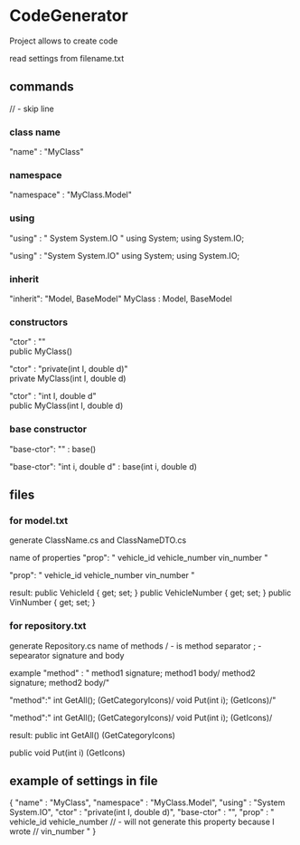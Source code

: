 # CodeGenerator
Project allows to create code

read settings from filename.txt  

## commands
// - skip line


### class name
"name" : "MyClass"


### namespace
"namespace" : "MyClass.Model"


### using
"using" : "
System 
System.IO "
using System;
using System.IO;

"using" : "System System.IO"
using System;
using System.IO;


### inherit
"inherit": "Model, BaseModel"
MyClass : Model, BaseModel


### constructors
"ctor" : ""                          
public MyClass()

"ctor" : "private(int I, double d)"   
private MyClass(int I, double d)

"ctor" : "int I, double d"   
public MyClass(int I, double d)


### base constructor
"base-ctor": ""
: base()

"base-ctor": "int i, double d"
: base(int i, double d)


## files


### for model.txt 
generate ClassName.cs and ClassNameDTO.cs

name of properties
"prop":	" vehicle_id vehicle_number vin_number "

"prop":	"
vehicle_id
vehicle_number
vin_number "

result:
public VehicleId { get; set; }
public VehicleNumber { get; set; }
public VinNumber { get; set; }


### for repository.txt
generate Repository.cs
name of methods 
/ - is method separator 
; - sepearator signature and body 

example
"method" : " 
method1 signature; method1 body/
method2 signature; method2 body/"


"method":"
int GetAll(); <LayerIcon>(GetCategoryIcons)/
void Put(int i); <LayerIcon>(GetIcons)/" 

"method":"
int GetAll(); <Icon>(GetCategoryIcons)/
void Put(int i); <Icon>(GetIcons)/

result: 
public int GetAll()
  <Icon>(GetCategoryIcons)

public void Put(int i)
  <Icon>(GetIcons)


## example of settings in file
{
"name" : "MyClass",
"namespace" : "MyClass.Model",
"using" : "System System.IO",
"ctor" : "private(int I, double d)",
"base-ctor" : "",
"prop" :	"
vehicle_id
vehicle_number  // - will not generate this property because I wrote //
vin_number "
}
